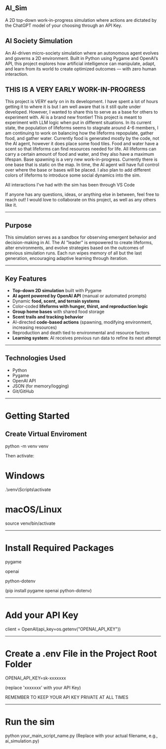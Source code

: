 ## AI_Sim
A 2D top-down work-in-progress simulation where actions are dictated by the ChatGPT model of your choosing through an API Key.

## AI Society Simulation

An AI-driven micro-society simulation where an autonomous agent evolves and governs a 2D environment. Built in Python using Pygame and OpenAI’s API, this project explores how artificial intelligence can manipulate, adapt, and learn from its world to create optimized outcomes — with zero human interaction.

## THIS IS A VERY EARLY WORK-IN-PROGRESS

This project is VERY early on in its development. I have spent a lot of hours getting it to where it is but I am well aware that is it still quite under developed. However, I wanted to share this to serve as a base for others to experiment with. AI is a brand new frontier! This project is meant to experiment with LLM logic when put in different situations. In its current state, the population of lifeforms seems to stagnate around 4-6 members, I am continuing to work on balancing how the lifeforms repopulate, gather food, and gather water. Currently food is generated mostly by the code, not the AI agent, however it does place some food tiles. Food and water have a scent so that lifeforms can find resources needed for life. All lifeforms can carry a certain amount of food and water, and they also have a maximum lifespan. Base spawning is a very new work-in-progress. Currently there is one base that is static on the map. In time, the AI agent will have full control over where the base or bases will be placed. I also plan to add different colors of lifeforms to introduce some social dynamics into the sim.

All interactions I've had with the sim has been through VS Code

If anyone has any questions, ideas, or anything else in between, feel free to reach out! I would love to collaborate on this project, as well as any others like it. 

---

## Purpose

This simulation serves as a sandbox for observing emergent behavior and decision-making in AI. The AI "leader" is empowered to create lifeforms, alter environments, and evolve strategies based on the outcomes of previous simulation runs. Each run wipes memory of all but the last generation, encouraging adaptive learning through iteration.

---

## Key Features

- **Top-down 2D simulation** built with Pygame  
- **AI agent powered by OpenAI API** (manual or automated prompts)  
- Dynamic **food, scent, and terrain systems**  
- Color-coded **lifeforms with hunger, thirst, and reproduction logic**  
- **Group home bases** with shared food storage  
- **Scent trails and tracking behavior**  
- AI-directed **code-based actions** (spawning, modifying environment, increasing resources)  
- Reproduction and death tied to environmental and resource factors  
- **Learning system**: AI receives previous run data to refine its next attempt

---

## Technologies Used

- Python  
- Pygame  
- OpenAI API  
- JSON (for memory/logging)  
- Git/GitHub

---

# Getting Started

## Create Virtual Enviroment

python -m venv venv

Then activate:

# Windows
.\venv\Scripts\activate
# macOS/Linux
source venv/bin/activate

---

# Install Required Packages

pygame

openai

python-dotenv

(pip install pygame openai python-dotenv)

---

# Add your API Key

client = OpenAI(api_key=os.getenv("OPENAI_API_KEY"))

---

# Create a .env File in the Project Root Folder

OPENAI_API_KEY=sk-xxxxxxx

(replace 'xxxxxxx' with your API Key)

REMEMBER TO KEEP YOUR API KEY PRIVATE AT ALL TIMES

---

# Run the sim

python your_main_script_name.py
(Replace with your actual filename, e.g., ai_simulation.py)
